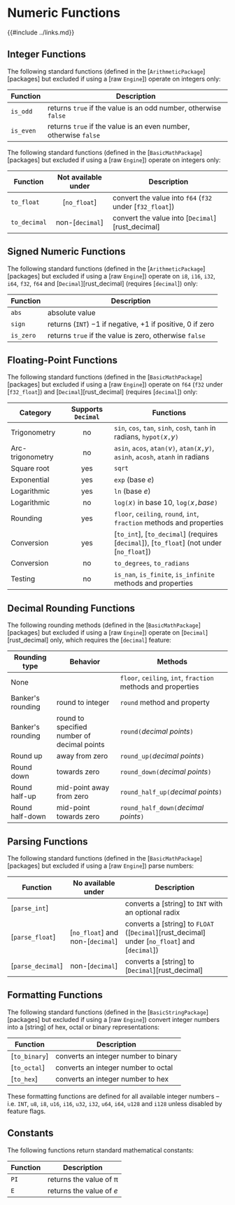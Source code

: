 Numeric Functions
================

{{#include ../links.md}}


Integer Functions
-----------------

The following standard functions (defined in the [`ArithmeticPackage`][packages] but excluded if
using a [raw `Engine`]) operate on integers only:

| Function  | Description                                                      |
| --------- | ---------------------------------------------------------------- |
| `is_odd`  | returns `true` if the value is an odd number, otherwise `false`  |
| `is_even` | returns `true` if the value is an even number, otherwise `false` |

The following standard functions (defined in the [`BasicMathPackage`][packages] but excluded if
using a [raw `Engine`]) operate on integers only:

| Function     | Not available under | Description                                              |
| ------------ | :-----------------: | -------------------------------------------------------- |
| `to_float`   |    [`no_float`]     | convert the value into `f64` (`f32` under [`f32_float`]) |
| `to_decimal` |   non-[`decimal`]   | convert the value into [`Decimal`][rust_decimal]         |


Signed Numeric Functions
------------------------

The following standard functions (defined in the [`ArithmeticPackage`][packages] but excluded if
using a [raw `Engine`]) operate on `i8`, `i16`, `i32`, `i64`, `f32`, `f64` and [`Decimal`][rust_decimal] (requires
[`decimal`]) only:

| Function  | Description                                                          |
| --------- | -------------------------------------------------------------------- |
| `abs`     | absolute value                                                       |
| `sign`    | returns (`INT`) &minus;1 if negative, &plus;1 if positive, 0 if zero |
| `is_zero` | returns `true` if the value is zero, otherwise `false`               |


Floating-Point Functions
-----------------------

The following standard functions (defined in the [`BasicMathPackage`][packages] but excluded if
using a [raw `Engine`]) operate on `f64` (`f32` under [`f32_float`]) and [`Decimal`][rust_decimal]
(requires [`decimal`]) only:

| Category         | Supports `Decimal` | Functions                                                                                |
| ---------------- | :----------------: | ---------------------------------------------------------------------------------------- |
| Trigonometry     |         no         | `sin`, `cos`, `tan`, `sinh`, `cosh`, `tanh` in radians, `hypot(`_x_`,`_y_`)`             |
| Arc-trigonometry |         no         | `asin`, `acos`, `atan(`_v_`)`, `atan(`_x_`,`_y_`)`, `asinh`, `acosh`, `atanh` in radians |
| Square root      |        yes         | `sqrt`                                                                                   |
| Exponential      |        yes         | `exp` (base _e_)                                                                         |
| Logarithmic      |        yes         | `ln` (base _e_)                                                                          |
| Logarithmic      |         no         | `log(`_x_`)` in base 10, `log(`_x_`,`_base_`)`                                           |
| Rounding         |        yes         | `floor`, `ceiling`, `round`, `int`, `fraction` methods and properties                    |
| Conversion       |        yes         | [`to_int`], [`to_decimal`] (requires [`decimal`]), [`to_float`] (not under [`no_float`]) |
| Conversion       |         no         | `to_degrees`, `to_radians`                                                               |
| Testing          |         no         | `is_nan`, `is_finite`, `is_infinite` methods and properties                              |


Decimal Rounding Functions
--------------------------

The following rounding methods (defined in the [`BasicMathPackage`][packages] but excluded if using a [raw `Engine`])
operate on [`Decimal`][rust_decimal] only, which requires the [`decimal`] feature:

| Rounding type     | Behavior                                    | Methods                                                      |
| ----------------- | ------------------------------------------- | ------------------------------------------------------------ |
| None              |                                             | `floor`, `ceiling`, `int`, `fraction` methods and properties |
| Banker's rounding | round to integer                            | `round` method and property                                  |
| Banker's rounding | round to specified number of decimal points | `round(`_decimal points_`)`                                  |
| Round up          | away from zero                              | `round_up(`_decimal points_`)`                               |
| Round down        | towards zero                                | `round_down(`_decimal points_`)`                             |
| Round half-up     | mid-point away from zero                    | `round_half_up(`_decimal points_`)`                          |
| Round half-down   | mid-point towards zero                      | `round_half_down(`_decimal points_`)`                        |


Parsing Functions
-----------------

The following standard functions (defined in the [`BasicMathPackage`][packages] but excluded if using a [raw `Engine`])
parse numbers:

| Function          |        No available under        | Description                                                                                   |
| ----------------- | :------------------------------: | --------------------------------------------------------------------------------------------- |
| [`parse_int`]     |                                  | converts a [string] to `INT` with an optional radix                                           |
| [`parse_float`]   | [`no_float`] and non-[`decimal`] | converts a [string] to `FLOAT` ([`Decimal`][rust_decimal] under [`no_float`] and [`decimal`]) |
| [`parse_decimal`] |         non-[`decimal`]          | converts a [string] to [`Decimal`][rust_decimal]                                              |


Formatting Functions
--------------------

The following standard functions (defined in the [`BasicStringPackage`][packages] but excluded if using a [raw `Engine`])
convert integer numbers into a [string] of hex, octal or binary representations:

| Function      | Description                          |
| ------------- | ------------------------------------ |
| [`to_binary`] | converts an integer number to binary |
| [`to_octal`]  | converts an integer number to octal  |
| [`to_hex`]    | converts an integer number to hex    |

These formatting functions are defined for all available integer numbers &ndash; i.e. `INT`, `u8`, `i8`,
`u16`, `i16`, `u32`, `i32`, `u64`, `i64`, `u128` and `i128` unless disabled by feature flags.


Constants
---------

The following functions return standard mathematical constants:

| Function | Description               |
| -------- | ------------------------- |
| `PI`     | returns the value of &pi; |
| `E`      | returns the value of _e_  |

